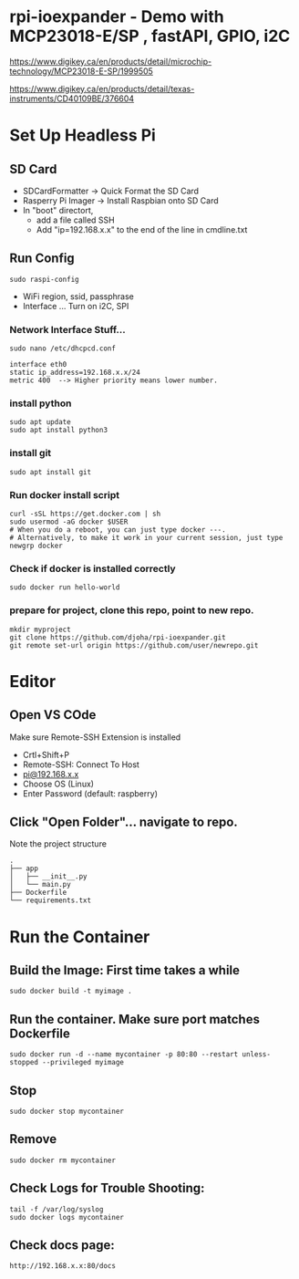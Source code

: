 # rpi-ioexpander - Demo with MCP23018-E/SP , fastAPI, GPIO, i2C
https://www.digikey.ca/en/products/detail/microchip-technology/MCP23018-E-SP/1999505

https://www.digikey.ca/en/products/detail/texas-instruments/CD40109BE/376604

# Set Up Headless Pi
## SD Card
- SDCardFormatter -> Quick Format the SD Card
- Rasperry Pi Imager -> Install Raspbian onto SD Card
- In "boot" directort, 
  - add a file called SSH
  - Add "ip=192.168.x.x" to the end of the line in cmdline.txt

## Run Config
    sudo raspi-config

- WiFi region, ssid, passphrase 
- Interface ... Turn on i2C, SPI

### Network Interface Stuff...
    sudo nano /etc/dhcpcd.conf

    interface eth0
    static ip_address=192.168.x.x/24
    metric 400  --> Higher priority means lower number.

### install python
    sudo apt update
    sudo apt install python3

### install git
    sudo apt install git

### Run docker install script
    curl -sSL https://get.docker.com | sh
    sudo usermod -aG docker $USER
    # When you do a reboot, you can just type docker ---.
    # Alternatively, to make it work in your current session, just type
    newgrp docker

### Check if docker is installed correctly
    sudo docker run hello-world

### prepare for project, clone this repo, point to new repo.
    mkdir myproject
    git clone https://github.com/djoha/rpi-ioexpander.git
    git remote set-url origin https://github.com/user/newrepo.git

# Editor
## Open VS COde
Make sure Remote-SSH Extension is installed

 - Crtl+Shift+P
 - Remote-SSH: Connect To Host
 - pi@192.168.x.x
 - Choose OS (Linux)
 - Enter Password (default: raspberry)

## Click "Open Folder"... navigate to repo.
Note the project structure

    .
    ├── app
    │   ├── __init__.py
    │   └── main.py
    ├── Dockerfile
    └── requirements.txt

# Run the Container

## Build the Image: First time takes a while
    sudo docker build -t myimage .

## Run the container.  Make sure port matches Dockerfile
    sudo docker run -d --name mycontainer -p 80:80 --restart unless-stopped --privileged myimage

## Stop
    sudo docker stop mycontainer
## Remove
    sudo docker rm mycontainer

## Check Logs for Trouble Shooting:
    tail -f /var/log/syslog
    sudo docker logs mycontainer

## Check docs page:
    http://192.168.x.x:80/docs
